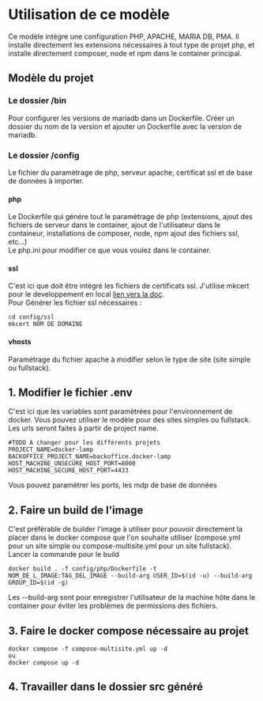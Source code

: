 # Utilisation de ce modèle
Ce modèle intègre une configuration PHP, APACHE, MARIA DB, PMA. Il installe directement les extensions nécessaires à tout type de projet php, et installe directement composer, node et npm dans le container principal. 

## Modèle du projet
### Le dossier /bin
Pour configurer les versions de mariadb dans un Dockerfile. Créer un dossier du nom de la version et ajouter un Dockerfile avec la version de mariadb.

### Le dossier /config
Le fichier du paramètrage de php, serveur apache, certificat ssl et de base de données à importer.
#### php 
Le Dockerfile qui génére tout le paramètrage de php (extensions, ajout des fichiers de serveur dans le container, ajout de l'utilisateur dans le containeur, installations de composer, node, npm ajout des fichiers ssl, etc...)  
Le php.ini pour modifier ce que vous voulez dans le container.
#### ssl
C'est ici que doit être intégré les fichiers de certificats ssl. J'utilise mkcert pour le developpement en local  [lien vers la doc](https://github.com/FiloSottile/mkcert).  
Pour Générer les fichier ssl nécessaires : 
```shell
cd config/ssl
mkcert NOM DE DOMAINE
```
#### vhosts
Paramètrage du fichier apache à modifier selon le type de site (site simple ou fullstack).  


## 1. Modifier le fichier .env
C'est ici que les variables sont paramètrées pour l'environnement de docker. Vous pouvez utiliser le modèle pour des sites simples ou fullstack.  
Les urls seront faites à partir de project name. 
```
#TODO A changer pour les différents projets
PROJECT_NAME=docker-lamp
BACKOFFICE_PROJECT_NAME=backoffice.docker-lamp
HOST_MACHINE_UNSECURE_HOST_PORT=8000
HOST_MACHINE_SECURE_HOST_PORT=4433
```
Vous pouvez paramètrer les ports, les mdp de base de données

## 2. Faire un build de l'image 
C'est préférable de builder l'image à utiliser pour pouvoir directement la placer dans le docker compose que l'on souhaite utiliser (compose.yml pour un site simple ou compose-multisite.yml pour un site fullstack).  
Lancer la commande pour le build
```
docker build . -f config/php/Dockerfile -t NOM_DE_L_IMAGE:TAG_DEL_IMAGE --build-arg USER_ID=$(id -u) --build-arg GROUP_ID=$(id -g)
```
Les --build-arg sont pour enregistrer l'utilisateur de la machine hôte dans le container pour éviter les problèmes de permissions des fichiers.

## 3. Faire le docker compose nécessaire au projet
```shell
docker compose -f compose-multisite.yml up -d
ou
docker compose up -d
```
## 4. Travailler dans le dossier src généré 
